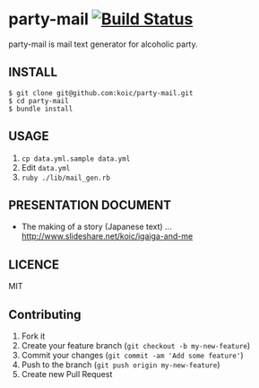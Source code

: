 # party-mail [![Build Status](https://travis-ci.org/koic/party-mail.svg)](https://travis-ci.org/koic/party-mail)

party-mail is mail text generator for alcoholic party.

## INSTALL

```
$ git clone git@github.com:koic/party-mail.git
$ cd party-mail
$ bundle install
```

## USAGE

1. `cp data.yml.sample data.yml`
2. Edit `data.yml`
3. `ruby ./lib/mail_gen.rb`

## PRESENTATION DOCUMENT

* The making of a story (Japanese text) ... http://www.slideshare.net/koic/igaiga-and-me

## LICENCE

MIT

## Contributing

1. Fork it
2. Create your feature branch (`git checkout -b my-new-feature`)
3. Commit your changes (`git commit -am 'Add some feature'`)
4. Push to the branch (`git push origin my-new-feature`)
5. Create new Pull Request
